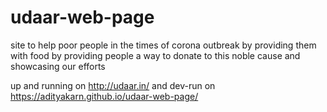 # udaar-web-page
site to help poor people in the times of corona outbreak by providing them with food by providing people a way to donate to this noble cause and showcasing our efforts


up and running on http://udaar.in/
and dev-run on https://adityakarn.github.io/udaar-web-page/
